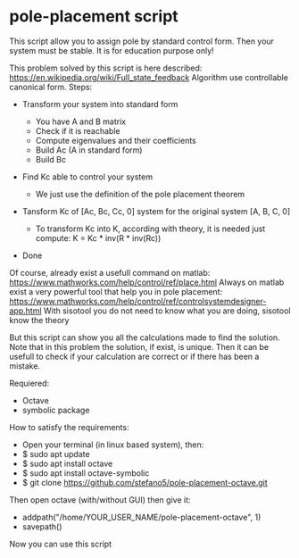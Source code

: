 # pole-placement script

This script allow you to assign pole by standard control form. Then your system must be stable.
It is for education purpose only! 

This problem solved by this script is here described: https://en.wikipedia.org/wiki/Full_state_feedback
Algorithm use controllable canonical form. 
Steps:
  * Transform your system into standard form
      * You have A and B matrix
      * Check if it is reachable
      * Compute eigenvalues and their coefficients
      * Build Ac (A in standard form)
      * Build Bc
      
  * Find Kc able to control your system
      * We just use the definition of the pole placement theorem
  
  * Tansform Kc of [Ac, Bc, Cc, 0] system for the original system [A, B, C, 0]
      * To transform Kc into K, according with theory, it is needed just compute: K = Kc * inv(R * inv(Rc))
  * Done


Of course, already exist a usefull command on matlab: https://www.mathworks.com/help/control/ref/place.html
Always on matlab exist a very powerful tool that help you in pole placement: https://www.mathworks.com/help/control/ref/controlsystemdesigner-app.html
With sisotool you do not need to know what you are doing, sisotool know the theory


But this script can show you all the calculations made to find the solution. Note that in this problem the solution, if exist, is unique. Then it can be usefull to check if your calculation are correct or if there has been a mistake.


Requiered:
  * Octave
  * symbolic package

How to satisfy the requirements:
  * Open your terminal (in linux based system), then:
  * $ sudo apt update
  * $ sudo apt install octave
  * $ sudo apt install octave-symbolic
  * $ git clone https://github.com/stefano5/pole-placement-octave.git
  
Then open octave (with/without GUI) then give it:
  * addpath("/home/YOUR_USER_NAME/pole-placement-octave", 1)
  * savepath()
  
  Now you can use this script
